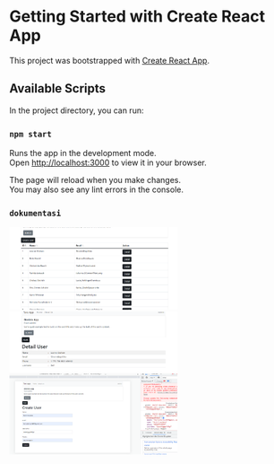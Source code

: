 # Getting Started with Create React App

This project was bootstrapped with [Create React App](https://github.com/facebook/create-react-app).

## Available Scripts

In the project directory, you can run:

### `npm start`

Runs the app in the development mode.\
Open [http://localhost:3000](http://localhost:3000) to view it in your browser.

The page will reload when you make changes.\
You may also see any lint errors in the console.

### `dokumentasi`

<div >
    <img width="300" src="./src/assets/tes1.PNG">
    <img width="300" src="./src/assets/test2.PNG">
    <img width="300" src="./src/assets/test3.PNG">
   
</div>
